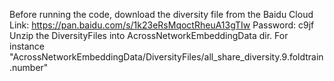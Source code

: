 

Before running the code, download the diversity file from the Baidu Cloud
Link: https://pan.baidu.com/s/1k23eRsMqoctRheuA13gTIw Password: c9jf 
Unzip the DiversityFiles into AcrossNetworkEmbeddingData dir. For instance "AcrossNetworkEmbeddingData/DiversityFiles/all_share_diversity.9.foldtrain.number"
